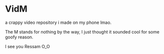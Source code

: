 # VidM
a crappy video repository i made on my phone lmao.

The M stands for nothing by the way, I just thought it sounded cool for some goofy reason.

I see you Ressam O_O
